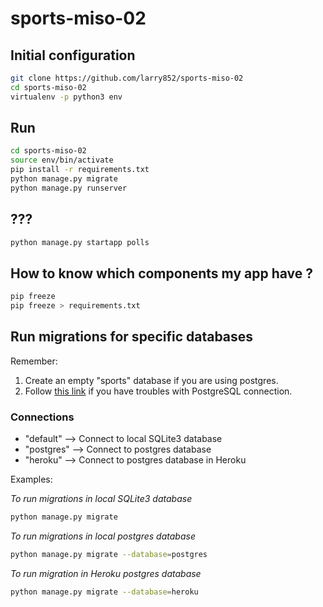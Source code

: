 # sports-miso-02

## Initial configuration

```sh
git clone https://github.com/larry852/sports-miso-02
cd sports-miso-02
virtualenv -p python3 env
```

## Run

```sh
cd sports-miso-02
source env/bin/activate
pip install -r requirements.txt
python manage.py migrate
python manage.py runserver
```

## ???

```sh
python manage.py startapp polls
```

## How to know which components my app have ?

```sh
pip freeze
pip freeze > requirements.txt
```

## Run migrations for specific databases

Remember:
1. Create an empty "sports" database if you are using postgres.
2. Follow [this link](https://stackoverflow.com/a/47845784) if you have troubles with PostgreSQL connection.

### Connections

* "default" --> Connect to local SQLite3 database
* "postgres" --> Connect to postgres database
* "heroku" --> Connect to postgres database in Heroku

Examples:

*To run migrations in local SQLite3 database*
```sh
python manage.py migrate
```

*To run migrations in local postgres database*
```sh
python manage.py migrate --database=postgres
```

*To run migration in Heroku postgres database*
```sh
python manage.py migrate --database=heroku
```
